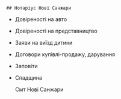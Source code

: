     ## Нотаріус Нові Санжари

 - Довіреності на авто
 - Довіреності на представництво 
 - Заяви на виїзд дитини
 - Договори купівлі-продажу, дарування
 - Заповіти
 - Спадщина

   Смт Нові Санжари 



